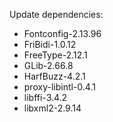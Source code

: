 Update dependencies:
- Fontconfig-2.13.96
- FriBidi-1.0.12
- FreeType-2.12.1
- GLib-2.66.8
- HarfBuzz-4.2.1
- proxy-libintl-0.4.1
- libffi-3.4.2
- libxml2-2.9.14

